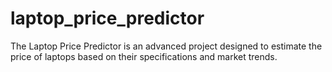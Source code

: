 # laptop_price_predictor
The Laptop Price Predictor is an advanced project designed to estimate the price of laptops based on their specifications and market trends. 
